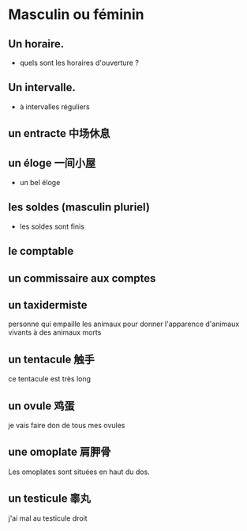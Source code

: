 Masculin ou féminin
===

## Un horaire.

- quels sont les horaires d'ouverture ?

## Un intervalle.

- à intervalles réguliers

## un entracte 中场休息

## un éloge 一间小屋

- un bel éloge

## les soldes (masculin pluriel)

- les soldes sont finis

## le comptable

## un commissaire aux comptes

## un taxidermiste

personne qui empaille les animaux pour donner l'apparence d'animaux vivants à des animaux morts

## un tentacule 触手

ce tentacule est très long

## un ovule 鸡蛋

je vais faire don de tous mes ovules

## une omoplate 肩胛骨

Les omoplates sont situées en haut du dos.

## un testicule 睾丸

j'ai mal au testicule droit

